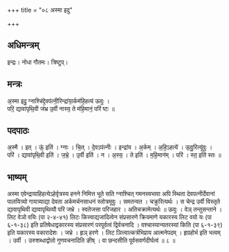 +++
title = "०८ अस्मा इदु"

+++
## अधिमन्त्रम्
इन्द्रः। नोधा गौतमः। त्रिष्टुप्।

## मन्त्रः
अ॒स्मा इदु॒ ग्नाश्चि॑द्दे॒वप॑त्नी॒रिन्द्रा॑या॒र्कम॑हि॒हत्य॑ ऊवुः ।  
परि॒ द्यावा॑पृथि॒वी ज॑भ्र उ॒र्वी नास्य॒ ते म॑हि॒मानं॒ परि॑ ष्टः ॥

## पदपाठः
अ॒स्मै । इत् । ऊं॒ इति॑ । ग्नाः । चि॒त् । दे॒वऽप॑त्नीः । इन्द्रा॑य । अ॒र्कम् । अ॒हि॒ऽहत्ये॑ । ऊ॒वु॒रित्यू॑वुः ।  
परि॑ । द्यावा॑पृथि॒वी इति॑ । ज॒भ्रे॒ । उ॒र्वी इति॑ । न । अ॒स्य॒ । ते इति॑ । म॒हि॒मान॑म् । परि॑ । स्त॒ इति॑ स्तः ॥

## भाष्यम्
अस्मा एवेन्द्रायाहिहत्येऽहेर्वृत्रस्य हनने निमित्त भूते सति ग्नाश्चित् गमनस्वभावा अपि स्थिता देवपत्नीर्देवानां पालयित्र्यो गायत्र्याद्या देवता अर्कमर्चनसाधनं स्तोत्रमूवुः । समतन्वत । चक्रुरित्यर्थः । स चेन्द्र उर्वी विस्तृते द्यावापृथिवी द्यावापृथिव्यौ परि जभ्रे । स्वतेजसा परिजहार । अतिचक्रामेत्यर्थः ॥ ऊवुः । वेञ् तन्तुसन्ताने । लिट वेञो वयिः (पा २-४-४१) लिटः कित्त्वाद्यजादित्वेन संप्रसारणे क्रियमाणे यकारस्य लिट वयो यः (पा ६-१-३८) इति प्रतिषेधाद्वकारस्य संप्रसारणं परपूर्वत्वं द्विर्वचनादि । वश्चास्यान्यतरस्यां किति (पा ६-१-३९) इति यकारस्य वकारादेशः । जभ्रे । हृञ् हरणे । लिट ञित्त्वात्कर्त्रभिप्राय आत्मनेपदम् । हृग्रहोर्भ इति भत्वम् । उर्वी । उरुशब्धाद्वोतो गुणवचनादिति ङीष् । वा छन्दसीति पूर्वसवर्णदीर्घत्वं ॥ ८ ॥